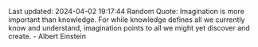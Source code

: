 Last updated: 2024-04-02 19:17:44
Random Quote: Imagination is more important than knowledge. For while knowledge defines all we currently know and understand, imagination points to all we might yet discover and create. - Albert Einstein